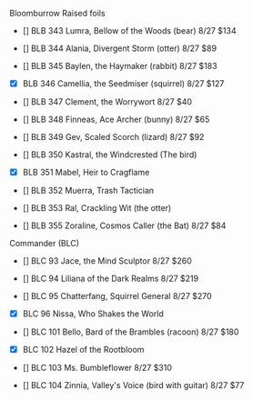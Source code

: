 Bloomburrow Raised foils


- [] BLB 343 Lumra, Bellow of the Woods (bear)
8/27 $134


- [] BLB	344	Alania, Divergent Storm (otter)
8/27 $89


- [] BLB	345	Baylen, the Haymaker (rabbit)
8/27 $183


- [X] BLB	346	Camellia, the Seedmiser (squirrel)
8/27 $127


- [] BLB	347	Clement, the Worrywort
8/27 $40


- [] BLB	348	Finneas, Ace Archer (bunny)
8/27 $65


- [] BLB	349	Gev, Scaled Scorch (lizard)
8/27 $92


- [] BLB	350	Kastral, the Windcrested (The bird)
 


- [X] BLB	351	Mabel, Heir to Cragflame



- [] BLB	352	Muerra, Trash Tactician



- [] BLB	353	Ral, Crackling Wit (the otter)
 


- [] BLB	355	Zoraline, Cosmos Caller (the Bat)
8/27 $84


Commander (BLC)


- [] BLC	93	Jace, the Mind Sculptor
8/27 $260


- [] BLC	94	Liliana of the Dark Realms
8/27 $219


- [] BLC	95	Chatterfang, Squirrel General
8/27 $270


- [X] BLC	96	Nissa, Who Shakes the World



- [] BLC	101	Bello, Bard of the Brambles (racoon)
8/27 $180


- [X] BLC	102	Hazel of the Rootbloom



- [] BLC	103	Ms. Bumbleflower
8/27 $310


- [] BLC	104	Zinnia, Valley's Voice (bird with guitar)
8/27 $77

